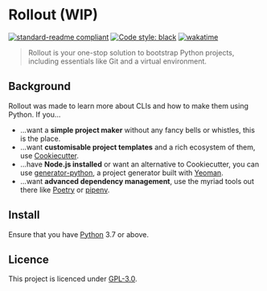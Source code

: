 # Rollout (WIP)

[![standard-readme compliant](https://img.shields.io/badge/readme%20style-standard-brightgreen.svg)](https://github.com/RichardLitt/standard-readme)
[![Code style: black](https://img.shields.io/badge/code%20style-black-000000.svg)](https://github.com/psf/black)
[![wakatime](https://wakatime.com/badge/user/018daccf-84a6-42a4-b6f7-339559cb10c8/project/018dc050-e1e3-42b5-ad16-de47afc6cad6.svg)](https://wakatime.com/badge/user/018daccf-84a6-42a4-b6f7-339559cb10c8/project/018dc050-e1e3-42b5-ad16-de47afc6cad6)
> Rollout is your one-stop solution to bootstrap Python projects, including essentials like Git and a virtual environment.

## Background

Rollout was made to learn more about CLIs and how to make them using Python. If you...

* ...want a **simple project maker** without any fancy bells or whistles, this is the place.
* ...want **customisable project templates** and a rich ecosystem of them, use [Cookiecutter](https://www.cookiecutter.io/).
* ...have **Node.js installed** or want an alternative to Cookiecutter, you can use [generator-python](https://github.com/thejohnfreeman/generator-python), a project generator built with [Yeoman](https://yeoman.io/).
* ...want **advanced dependency management**, use the myriad tools out there like [Poetry](https://python-poetry.org/) or [pipenv](https://pipenv.pypa.io/en/latest/).

## Install

Ensure that you have [Python](https://www.python.org/downloads/) 3.7 or above.

<!--
### Production

Installation through [`pipx`](https://pipx.pypa.io/stable/) is recommended.

Todo: Get pipx working

Install it with the following command if you don't already have it...

```sh
pip install pipx
```

...then you can install the tool.

```sh
pipx install rollout
```

Now you can use the tool to your heart's desire.

Todo: Conflicts with the usage section

```sh
rollout my-new-project -d numpy pandas matplotlib
```

### Development

See the [Contributing](#contributing) section for guidelines on contributing.

After cloning the repository through Git or GitHub Desktop, you can use the program with the following commands:

```sh
cd src  # If your working directory isn't already in src
python main.py my-new-project -d numpy pandas matplotlib
```

## Usage

```sh
rollout my-new-project -d numpy pandas matplotlib
```

## Contributing
-->
## Licence

This project is licenced under [GPL-3.0](https://github.com/AbsoluteRich/rollout/tree/main/LICENSE).
